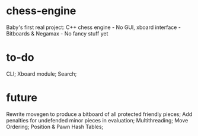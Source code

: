 # chess-engine
Baby's first real project:
C++ chess engine
	- No GUI, xboard interface 
	- Bitboards & Negamax
	- No fancy stuff yet
# to-do
CLI;
Xboard module;
Search;

# future
Rewrite movegen to produce a bitboard of all protected friendly pieces;
Add penalties for undefended minor pieces in evaluation;
Multithreading;
Move Ordering;
Position & Pawn Hash Tables;
